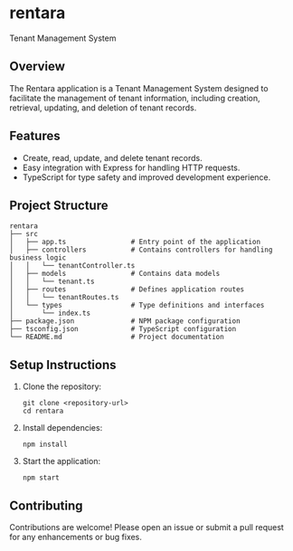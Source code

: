 # rentara
Tenant Management System

## Overview
The Rentara application is a Tenant Management System designed to facilitate the management of tenant information, including creation, retrieval, updating, and deletion of tenant records.

## Features
- Create, read, update, and delete tenant records.
- Easy integration with Express for handling HTTP requests.
- TypeScript for type safety and improved development experience.

## Project Structure
```
rentara
├── src
│   ├── app.ts                # Entry point of the application
│   ├── controllers           # Contains controllers for handling business logic
│   │   └── tenantController.ts
│   ├── models                # Contains data models
│   │   └── tenant.ts
│   ├── routes                # Defines application routes
│   │   └── tenantRoutes.ts
│   └── types                 # Type definitions and interfaces
│       └── index.ts
├── package.json              # NPM package configuration
├── tsconfig.json             # TypeScript configuration
└── README.md                 # Project documentation
```

## Setup Instructions
1. Clone the repository:
   ```
   git clone <repository-url>
   cd rentara
   ```

2. Install dependencies:
   ```
   npm install
   ```

3. Start the application:
   ```
   npm start
   ```

## Contributing
Contributions are welcome! Please open an issue or submit a pull request for any enhancements or bug fixes.